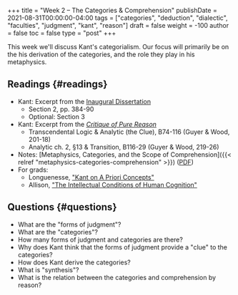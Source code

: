 +++
title = "Week 2 – The Categories & Comprehension"
publishDate = 2021-08-31T00:00:00-04:00
tags = ["categories", "deduction", "dialectic", "faculties", "judgment", "kant", "reason"]
draft = false
weight = -100
author = false
toc = false
type = "post"
+++

This week we'll discuss Kant's categorialism. Our focus will primarily be on the his
derivation of the categories, and the role they play in his metaphysics.


## Readings {#readings}

-   Kant: Excerpt from the [Inaugural Dissertation](/materials/readings/kant-ID-excerpt.pdf)
    -   Section 2, pp. 384-90
    -   Optional: Section 3
-   Kant: Excerpt from the _[Critique of Pure Reason](/materials/readings/kant-deduction-excerpt.pdf)_
    -   Transcendental Logic & Analytic (the Clue), B74-116 (Guyer & Wood, 201-18)
    -   Analytic ch. 2, §13 & Transition, B116-29 (Guyer & Wood, 219-26)
-   Notes: [Metaphysics, Categories, and the Scope of
    Comprehension]({{< relref "metaphysics-categories-comprehension" >}}) ([PDF](</materials/handouts/Metaphysics, Categories, and the Scope of Comprehension · PHIL 4:880.pdf>))
-   For grads:
    -   Longuenesse, ["Kant on A Priori Concepts"](https://www.dropbox.com/s/kyrzl9gf8lma18c/longuenesse2006a%5Fkant%5Fon%5Fa%5Fpriori%5Fconcepts.pdf?dl=0)
    -   Allison, ["The Intellectual Conditions of Human Cognition"](https://www.dropbox.com/s/76hf2dh2rwf3dur/allison2004-ch6%5Fthe%5Fintellectual%5Fconditions%5Fof%5Fhuman%5Fcognition.pdf?dl=0)


## Questions {#questions}

-   What are the "forms of judgment"?
-   What are the "categories"?
-   How many forms of judgment and categories are there?
-   Why does Kant think that the forms of judgment provide a "clue" to the
    categories?
-   How does Kant derive the categories?
-   What is "synthesis"?
-   What is the relation between the categories and comprehension by reason?
